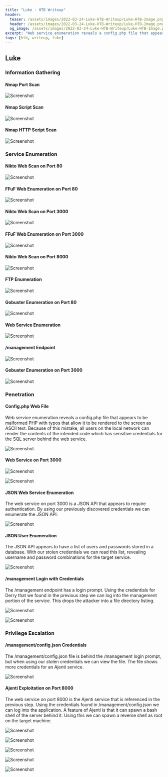 ```yaml
---
title: "Luke - HTB Writeup"
header: 
  teaser: /assets/images/2022-03-24-Luke-HTB-Writeup/Luke-HTB-Image.png
  header: /assets/images/2022-03-24-Luke-HTB-Writeup/Luke-HTB-Image.png
  og_image: /assets/images/2022-03-24-Luke-HTB-Writeup/Luke-HTB-Image.png
excerpt: "Web service enumeration reveals a config.php file that appears to be malformed PHP with typos that allow it to be rendered to the screen as ASCII text. Because of this mistake, all users on the local network can render the contents of the intended code which has sensitive credentials for the SQL server behind the web service."
tags: [htb, writeup, luke]
---
```

## Luke

### Information Gathering

#### Nmap Port Scan

![Screenshot](/assets/images/2022-03-24-Luke-HTB-Writeup/Screenshot_20220324_205915.png)

#### Nmap Script Scan

![Screenshot](/assets/images/2022-03-24-Luke-HTB-Writeup/Screenshot_20220324_205922.png)

#### Nmap HTTP Script Scan

![Screenshot](/assets/images/2022-03-24-Luke-HTB-Writeup/Screenshot_20220324_205943.png)

### Service Enumeration

#### Nikto Web Scan on Port 80

![Screenshot](/assets/images/2022-03-24-Luke-HTB-Writeup/Screenshot_20220324_210002.png)

#### FFuF Web Enumeration on Port 80

![Screenshot](/assets/images/2022-03-24-Luke-HTB-Writeup/Screenshot_20220324_210013.png)

#### Nikto Web Scan on Port 3000

![Screenshot](/assets/images/2022-03-24-Luke-HTB-Writeup/Screenshot_20220324_210026.png)

#### FFuF Web Enumeration on Port 3000

![Screenshot](/assets/images/2022-03-24-Luke-HTB-Writeup/Screenshot_20220324_210033.png)

#### Nikto Web Scan on Port 8000

![Screenshot](/assets/images/2022-03-24-Luke-HTB-Writeup/Screenshot_20220324_210048.png)

#### FTP Enumeration

![Screenshot](/assets/images/2022-03-24-Luke-HTB-Writeup/Screenshot_20220324_202947.png)

#### Gobuster Enumeration on Port 80

![Screenshot](/assets/images/2022-03-24-Luke-HTB-Writeup/Screenshot_20220324_210121.png)

#### Web Service Enumeration

![Screenshot](/assets/images/2022-03-24-Luke-HTB-Writeup/Screenshot_20220324_203153.png)

#### /management Endpoint

![Screenshot](/assets/images/2022-03-24-Luke-HTB-Writeup/Screenshot_20220324_203210.png)

#### Gobuster Enumeration on Port 3000

![Screenshot](/assets/images/2022-03-24-Luke-HTB-Writeup/Screenshot_20220324_210140.png)

### Penetration

#### Config.php Web File

Web service enumeration reveals a config.php file that appears to be malformed PHP with typos that allow it to be rendered to the screen as ASCII text. Because of this mistake, all users on the local network can render the contents of the intended code which has sensitive credentials for the SQL server behind the web service.

![Screenshot](/assets/images/2022-03-24-Luke-HTB-Writeup/Screenshot_20220324_203102.png)

#### Web Service on Port 3000

![Screenshot](/assets/images/2022-03-24-Luke-HTB-Writeup/Screenshot_20220324_203325.png)

![Screenshot](/assets/images/2022-03-24-Luke-HTB-Writeup/Screenshot_20220324_203447_1.png)

#### JSON Web Service Enumeration

The web service on port 3000 is a JSON API that appears to require authentication. By using our previously discovered credentials we can enumerate the JSON API.

![Screenshot](/assets/images/2022-03-24-Luke-HTB-Writeup/Screenshot_20220324_203838.png)

#### JSON User Enumeration

The JSON API appears to have a list of users and passwords stored in a database. With our stolen credentials we can read this list, revealing username and password combinations for the target service.

![Screenshot](/assets/images/2022-03-24-Luke-HTB-Writeup/Screenshot_20220324_204032.png)

#### /management Login with Credentials

The /management endpoint has a login prompt. Using the credentials for Derry that we found in the previous step we can log into the management portion of the service. This drops the attacker into a file directory listing.

![Screenshot](/assets/images/2022-03-24-Luke-HTB-Writeup/Screenshot_20220324_204228.png)

![Screenshot](/assets/images/2022-03-24-Luke-HTB-Writeup/Screenshot_20220324_204239.png)

### Privilege Escalation

#### /management/config.json Credentials

The /management/config.json file is behind the /management login prompt, but when using our stolen credentials we can view the file. The file shows more credentials for an Ajenti service.

![Screenshot](/assets/images/2022-03-24-Luke-HTB-Writeup/Screenshot_20220324_204347.png)

#### Ajenti Exploitation on Port 8000

The web service on port 8000 is the Ajenti service that is referenced in the previous step. Using the credentials found in /management/config.json we can log into the application. A feature of Ajenti is that it can spawn a bash shell of the server behind it. Using this we can spawn a reverse shell as root on the target machine.

![Screenshot](/assets/images/2022-03-24-Luke-HTB-Writeup/Screenshot_20220324_204620.png)

![Screenshot](/assets/images/2022-03-24-Luke-HTB-Writeup/Screenshot_20220324_204653.png)

![Screenshot](/assets/images/2022-03-24-Luke-HTB-Writeup/Screenshot_20220324_205021.png)

![Screenshot](/assets/images/2022-03-24-Luke-HTB-Writeup/Screenshot_20220324_205413.png)

![Screenshot](/assets/images/2022-03-24-Luke-HTB-Writeup/Screenshot_20220324_205523.png)
